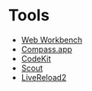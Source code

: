 Tools
=====

* [Web Workbench](http://www.mindscapehq.com/products/web-workbench "Web Workbench - Sass, Less and CoffeeScript in Visual Studio")
* [Compass.app](http://compass.handlino.com/ "Compass.app: compile Sass/Compass easily without resorting to command line interface")
* [CodeKit](http://incident57.com/codekit/ "CodeKit — THE Mac App For Web Developers")
* [Scout](http://mhs.github.com/scout-app/ "Scout - Compass and Sass without all the hassle")
* [LiveReload2](http://livereload.com/ "LiveReload")
